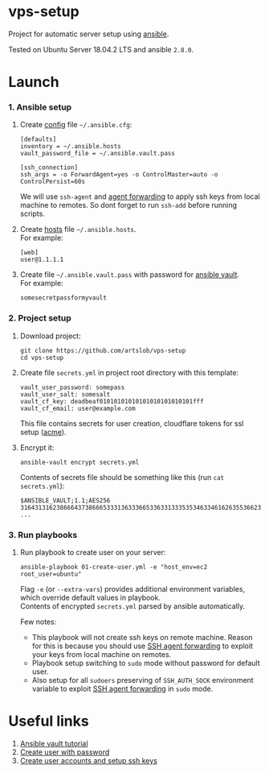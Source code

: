 # vps-setup
Project for automatic server setup using [ansible](https://github.com/ansible/ansible).

Tested on Ubuntu Server 18.04.2 LTS and ansible `2.8.0`.

# Launch

### 1. Ansible setup

1. Create [config](https://docs.ansible.com/ansible/latest/installation_guide/intro_configuration.html)
file `~/.ansible.cfg`:
    ```
    [defaults]
    inventory = ~/.ansible.hosts
    vault_password_file = ~/.ansible.vault.pass

    [ssh_connection]
    ssh_args = -o ForwardAgent=yes -o ControlMaster=auto -o ControlPersist=60s
    ```
    We will use `ssh-agent` and
    [agent forwarding](https://developer.github.com/v3/guides/using-ssh-agent-forwarding/)
    to apply ssh keys from local machine to remotes. So dont forget to run `ssh-add` before running scripts.

2. Create [hosts](https://docs.ansible.com/ansible/latest/user_guide/intro_inventory.html) file `~/.ansible.hosts`.  
For example:
    ```
    [web]
    user@1.1.1.1
    ```

3. Create file `~/.ansible.vault.pass` with password for
[ansible vault](https://docs.ansible.com/ansible/latest/user_guide/vault.html).  
For example:
    ```
    somesecretpassformyvault
    ```

### 2. Project setup

1. Download project:
    ```
    git clone https://github.com/artslob/vps-setup
    cd vps-setup
    ```

2. Create file `secrets.yml` in project root directory with this template:
    ```
    vault_user_password: somepass
    vault_user_salt: somesalt
    vault_cf_key: deadbeaf01010101010101010101010101fff
    vault_cf_email: user@example.com
    ```
    This file contains secrets for user creation, cloudflare tokens for ssl setup
    ([acme](https://en.wikipedia.org/wiki/Automated_Certificate_Management_Environment)).

3. Encrypt it:
    ```
    ansible-vault encrypt secrets.yml
    ```
    Contents of secrets file should be something like this (run `cat secrets.yml`):
    ```
    $ANSIBLE_VAULT;1.1;AES256
    31643131623866643738666533313633366533633133353534633461626355366230623339616437
    ...
    ```

### 3. Run playbooks

1. Run playbook to create user on your server:
    ```
    ansible-playbook 01-create-user.yml -e "host_env=ec2 root_user=ubuntu"
    ```
    Flag `-e` (or `--extra-vars`) provides additional environment variables, which override
    default values in playbook.  
    Contents of encrypted `secrets.yml` parsed by ansible automatically.

    Few notes:
    * This playbook will not create ssh keys on remote machine. Reason for this is because you should use
    [SSH agent forwarding](https://developer.github.com/v3/guides/using-ssh-agent-forwarding/)
    to exploit your keys from local machine on remotes.
    * Playbook setup switching to `sudo` mode without password for default user.
    * Also setup for all `sudoers` preserving of `SSH_AUTH_SOCK` environment variable to exploit
    [SSH agent forwarding](https://developer.github.com/v3/guides/using-ssh-agent-forwarding/)
    in `sudo` mode.

# Useful links
1. [Ansible vault tutorial](https://www.digitalocean.com/community/tutorials/how-to-use-vault-to-protect-sensitive-ansible-data-on-ubuntu-16-04)
2. [Create user with password](https://stackoverflow.com/questions/19292899/creating-a-new-user-and-password-with-ansible)
3. [Create user accounts and setup ssh keys](http://minimum-viable-automation.com/ansible/use-ansible-create-user-accounts-setup-ssh-keys/)

